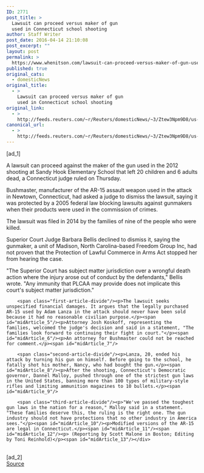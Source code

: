 ```yaml
---
ID: 2771
post_title: >
  Lawsuit can proceed versus maker of gun
  used in Connecticut school shooting
author: Staff Writer
post_date: 2016-04-14 21:10:08
post_excerpt: ""
layout: post
permalink: >
  https://www.whenitson.com/lawsuit-can-proceed-versus-maker-of-gun-used-in-connecticut-school-shooting/
published: true
original_cats:
  - domesticNews
original_title:
  - >
    Lawsuit can proceed versus maker of gun
    used in Connecticut school shooting
original_link:
  - >
    http://feeds.reuters.com/~r/Reuters/domesticNews/~3/Ztew3Npm9D8/us-connecticut-shooting-idUSKCN0XB2DF
canonical_url:
  - >
    http://feeds.reuters.com/~r/Reuters/domesticNews/~3/Ztew3Npm9D8/us-connecticut-shooting-idUSKCN0XB2DF
---
```

 [ad_1]
<br><div id="articleText">
<span id="midArticle_start"/>

<span class="focusParagraph" readability="4"><p><span class="articleLocatio&lt;/span&gt;n">A lawsuit can proceed against the maker of the gun used in the 2012 shooting at Sandy Hook Elementary School that left 20 children and 6 adults dead, a Connecticut judge ruled on Thursday. </span></p></span><span id="midArticle_0"/><p>Bushmaster, manufacturer of the AR-15 assault weapon used in the attack in Newtown, Connecticut, had asked a judge to dismiss the lawsuit, saying it was protected by a 2005 federal law blocking lawsuits against gunmakers when their products were used in the commission of crimes. </p><span id="midArticle_1"/><p>The lawsuit was filed in 2014 by the families of nine of the people who were killed.</p><span id="midArticle_2"/><p>Superior Court Judge Barbara Bellis declined to dismiss it, saying the gunmaker, a unit of Madison, North Carolina-based Freedom Group Inc, had not proven that the Protection of Lawful Commerce in Arms Act stopped her from hearing the case.</p><span id="midArticle_3"/><p>"The Superior Court has subject matter jurisdiction over a wrongful death action where the injury arose out of conduct by the defendants," Bellis wrote. "Any immunity that PLCAA may provide does not implicate this court's subject matter jurisdiction."</p><span id="midArticle_4"/>
        
        <span class="first-article-divide"/><p>The lawsuit seeks unspecified financial damages. It argues that the legally purchased AR-15 used by Adam Lanza in the attack should never have been sold because it had no reasonable civilian purpose.</p><span id="midArticle_5"/><p>Attorney Josh Koskoff, representing the families, welcomed the judge's decision and said in a statement, "The families look forward to continuing their fight in court."</p><span id="midArticle_6"/><p>An attorney for Bushmaster could not be reached for comment.</p><span id="midArticle_7"/>
        
        <span class="second-article-divide"/><p>Lanza, 20, ended his attack by turning his gun on himself. Before going to the school, he fatally shot his mother, Nancy, who had bought the gun.</p><span id="midArticle_8"/><p>After the shooting, Connecticut's Democratic governor, Dannel Malloy, pushed through one of the strictest gun laws in the United States, banning more than 100 types of military-style rifles and limiting ammunition magazines to 10 bullets.</p><span id="midArticle_9"/>
        
        <span class="third-article-divide"/><p>"We've passed the toughest gun laws in the nation for a reason," Malloy said in a statement. "These families deserve this, the ruling is the right one. The gun industry should not have protections that no other industry in America sees."</p><span id="midArticle_10"/><p>Modified versions of the AR-15 are legal in Connecticut.</p><span id="midArticle_11"/><span id="midArticle_12"/><p> (Reporting by Scott Malone in Boston; Editing by Toni Reinhold)</p><span id="midArticle_13"/></div>
<br>[ad_2]
<br><a href="http://feeds.reuters.com/~r/Reuters/domesticNews/~3/Ztew3Npm9D8/us-connecticut-shooting-idUSKCN0XB2DF">Source </a>